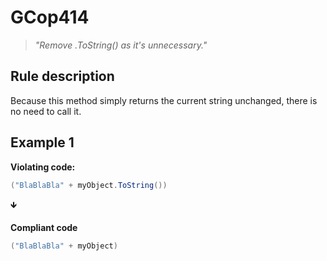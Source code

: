 # GCop414

> *"Remove .ToString() as it's unnecessary."*


## Rule description

Because this method simply returns the current string unchanged, there is no need to call it.

## Example 1
**Violating code:**
```csharp
("BlaBlaBla" + myObject.ToString())
```
🡻

**Compliant code**
```csharp
("BlaBlaBla" + myObject)
```
 
